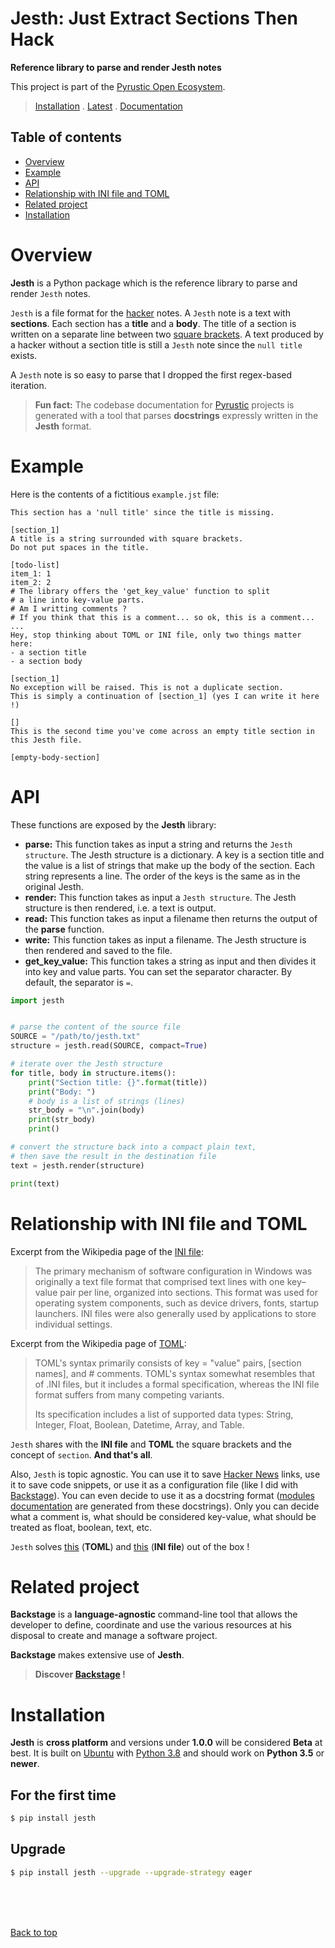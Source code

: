 <!-- Intro Text -->
# Jesth: Just Extract Sections Then Hack
<b> Reference library to parse and render Jesth notes </b>
    
This project is part of the [Pyrustic Open Ecosystem](https://pyrustic.github.io).
> [Installation](#installation) . [Latest](https://github.com/pyrustic/jesth/tags) . [Documentation](https://github.com/pyrustic/jesth/tree/master/docs/modules#readme)

## Table of contents
- [Overview](#overview)
- [Example](#example)
- [API](#api)
- [Relationship with INI file and TOML](relationship-with-ini-file-and-toml)
- [Related project](#related-project)
- [Installation](#installation)

# Overview
**Jesth** is a Python package which is the reference library to parse and render `Jesth` notes.

`Jesth` is a file format for the [hacker](https://en.wikipedia.org/wiki/Hacker_culture) notes. A `Jesth` note is a text with **sections**. Each section has a **title** and a **body**. The title of a section is written on a separate line between two [square brackets](https://en.wikipedia.org/wiki/Bracket#square_bracket). A text produced by a hacker without a section title is still a `Jesth` note since the `null title` exists.

A `Jesth` note is so easy to parse that I dropped the first regex-based iteration.

> **Fun fact:** The codebase documentation for [Pyrustic](https://pyrustic.github.io) projects is generated with a tool that parses **docstrings** expressly written in the **Jesth** format.


# Example
Here is the contents of a fictitious `example.jst` file:

```
This section has a 'null title' since the title is missing.

[section_1]
A title is a string surrounded with square brackets.
Do not put spaces in the title.

[todo-list]
item_1: 1
item_2: 2
# The library offers the 'get_key_value' function to split 
# a line into key-value parts.
# Am I writting comments ?
# If you think that this is a comment... so ok, this is a comment...
...
Hey, stop thinking about TOML or INI file, only two things matter here:
- a section title
- a section body

[section_1]
No exception will be raised. This is not a duplicate section.
This is simply a continuation of [section_1] (yes I can write it here !)

[]
This is the second time you've come across an empty title section in this Jesth file.

[empty-body-section]
```

# API
These functions are exposed by the **Jesth** library:
- **parse:** This function takes as input a string and returns the `Jesth structure`. The Jesth structure is a dictionary. A key is a section title and the value is a list of strings that make up the body of the section. Each string represents a line. The order of the keys is the same as in the original Jesth.
- **render:** This function takes as input a `Jesth structure`. The Jesth structure is then rendered, i.e. a text is output.
- **read:** This function takes as input a filename then returns the output of the **parse** function.
- **write:** This function takes as input a filename. The Jesth structure is then rendered and saved to the file.
- **get_key_value:** This function takes a string as input and then divides it into key and value parts. You can set the separator character. By default, the separator is `=`.

```python
import jesth


# parse the content of the source file
SOURCE = "/path/to/jesth.txt"
structure = jesth.read(SOURCE, compact=True)

# iterate over the Jesth structure
for title, body in structure.items():
    print("Section title: {}".format(title))
    print("Body: ")
    # body is a list of strings (lines)
    str_body = "\n".join(body)
    print(str_body)
    print()

# convert the structure back into a compact plain text,
# then save the result in the destination file
text = jesth.render(structure)

print(text)

```


# Relationship with INI file and TOML
Excerpt from the Wikipedia page of the [INI file](https://en.wikipedia.org/wiki/INI_file#History):

> The primary mechanism of software configuration in Windows was originally a text file format that comprised text lines with one key–value pair per line, organized into sections. This format was used for operating system components, such as device drivers, fonts, startup launchers. INI files were also generally used by applications to store individual settings.

Excerpt from the Wikipedia page of [TOML](https://en.wikipedia.org/wiki/TOML#Syntax):

> TOML's syntax primarily consists of key = "value" pairs, [section names], and # comments. TOML's syntax somewhat resembles that of .INI files, but it includes a formal specification, whereas the INI file format suffers from many competing variants.
>
> Its specification includes a list of supported data types: String, Integer, Float, Boolean, Datetime, Array, and Table. 

`Jesth` shares with the **INI file** and **TOML** the square brackets and the concept of `section`. **And that's all**.

Also, `Jesth` is topic agnostic. You can use it to save [Hacker News](https://news.ycombinator.com/) links, use it to save code snippets, or use it as a configuration file (like I did with [Backstage](https://github.com/pyrustic/backstage)). You can even decide to use it as a docstring format ([modules documentation](https://github.com/pyrustic/jesth/tree/master/docs/modules#readme) are generated from these docstrings). Only you can decide what a comment is, what should be considered key-value, what should be treated as float, boolean, text, etc.

`Jesth` solves [this](https://github.com/toml-lang/toml/issues/613) (**TOML**) and [this](https://stackoverflow.com/questions/335695/lists-in-configparser) (**INI file**) out of the box !

# Related project
**Backstage** is a **language-agnostic** command-line tool that allows the developer to define, coordinate and use the various resources at his disposal to create and manage a software project.

**Backstage** makes extensive use of **Jesth**.

> **Discover [Backstage](https://github.com/pyrustic/backstage) !**


# Installation
**Jesth** is **cross platform** and versions under **1.0.0** will be considered **Beta** at best. It is built on [Ubuntu](https://ubuntu.com/download/desktop) with [Python 3.8](https://www.python.org/downloads/) and should work on **Python 3.5** or **newer**.

## For the first time

```bash
$ pip install jesth
```

## Upgrade
```bash
$ pip install jesth --upgrade --upgrade-strategy eager

```

<br>
<br>
<br>

[Back to top](#readme)
